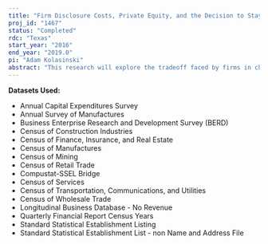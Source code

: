 ```yaml
---
title: "Firm Disclosure Costs, Private Equity, and the Decision to Stay Private"
proj_id: "1467"
status: "Completed"
rdc: "Texas"
start_year: "2016"
end_year: "2019.0"
pi: "Adam Kolasinski"
abstract: "This research will explore the tradeoff faced by firms in choosing to remain privately incorporated or to tap public markets and whether the possibility of tapping private equity financing plays a role in this tradeoff. Is the proprietary cost of disclosure an important consideration in the decision of a firm to go public or stay private, and is private equity financing an important facilitator of large firms with high funding needs staying private in order to avoid high proprietary disclosure costs? This project will identify firms in both the Business Register and the Business Research and Development and Innovation Survey (BRDIS) that are also in portfolios of private equity funds (also called “financial sponsors”). This research will produce descriptive statistics on how such portfolio companies differ from firms that are publicly held or held by other types of private owners, such as age, size (as measured by sales and assets), industry composition, growth, as well as their product and service innovation strategies. A better understanding of the characteristics of firms owned by private equity funds is of interest because ownership changes impact innovation, investment, and growth. "
---
```


**Datasets Used:**

  - Annual Capital Expenditures Survey 
  - Annual Survey of Manufactures 
  - Business Enterprise Research and Development Survey (BERD) 
  - Census of Construction Industries 
  - Census of Finance, Insurance, and Real Estate 
  - Census of Manufactures 
  - Census of Mining 
  - Census of Retail Trade 
  - Compustat-SSEL Bridge 
  - Census of Services 
  - Census of Transportation, Communications, and Utilities 
  - Census of Wholesale Trade 
  - Longitudinal Business Database - No Revenue 
  - Quarterly Financial Report Census Years 
  - Standard Statistical Establishment Listing 
  - Standard Statistical Establishment List - non Name and Address File 

